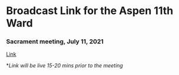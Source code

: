 # Broadcast Link for the Aspen 11th Ward

### Sacrament meeting, July 11, 2021

[Link](http://tbd)

**Link will be live 15-20 mins prior to the meeting*
